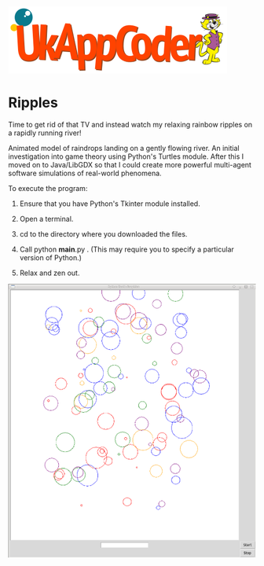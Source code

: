 ![Request_response_sequence_diagram](https://github.com/PaulGreer1/WebsiteLamp/blob/main/UKAPPCODER_002.png)

# Ripples
Time to get rid of that TV and instead watch my relaxing rainbow ripples on a rapidly running river!

Animated model of raindrops landing on a gently flowing river. An initial investigation into game theory using Python's Turtles module. After this I moved on to Java/LibGDX so that I could create more powerful multi-agent software simulations of real-world phenomena.

To execute the program:

1. Ensure that you have Python's Tkinter module installed.

2. Open a terminal.

3. cd to the directory where you downloaded the files.

4. Call python __main__.py . (This may require you to specify a particular version of Python.)

5. Relax and zen out.

![Request_response_sequence_diagram](https://github.com/PaulGreer1/Ripples/blob/main/PYTHON_RIPPLES_00001.png)

